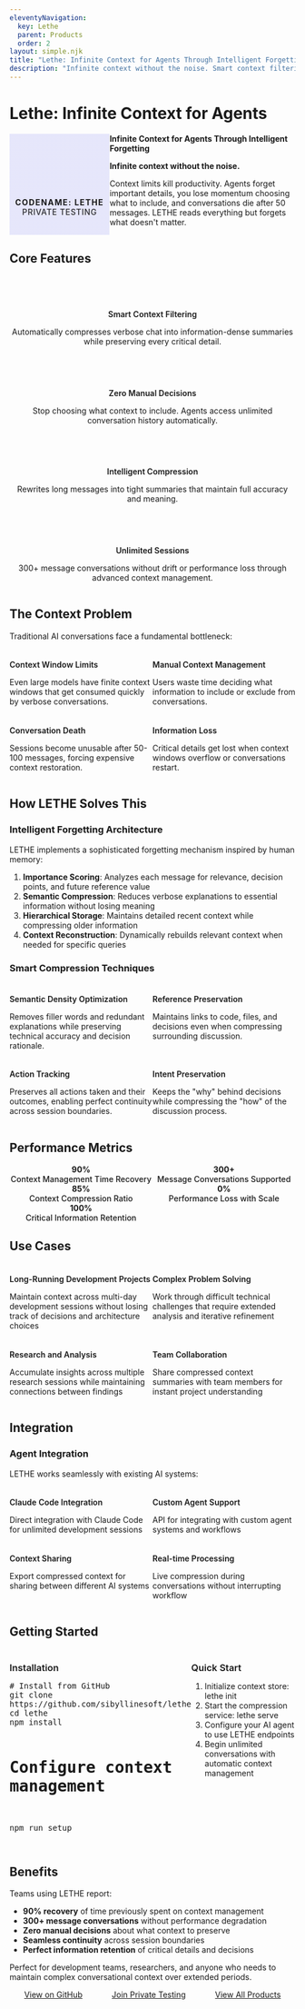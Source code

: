 ```yaml
---
eleventyNavigation:
  key: Lethe
  parent: Products
  order: 2
layout: simple.njk
title: "Lethe: Infinite Context for Agents Through Intelligent Forgetting"
description: "Infinite context without the noise. Smart context filtering and intelligent compression for unlimited conversation history."
---
```


# Lethe: Infinite Context for Agents

<div class="project-hero">
  <div class="project-hero-visual">
    <i data-lucide="memory-stick" class="hero-icon"></i>
    <div class="project-codename">Codename: LETHE</div>
    <div class="project-status">Private Testing</div>
  </div>
  <div class="project-hero-content">
    <h2>Infinite Context for Agents Through Intelligent Forgetting</h2>
    <p class="hero-tagline"><strong>Infinite context without the noise.</strong></p>
    <p>Context limits kill productivity. Agents forget important details, you lose momentum choosing what to include, and conversations die after 50 messages. LETHE reads everything but forgets what doesn't matter.</p>
  </div>
</div>

## Core Features

<div class="feature-grid">
  <div class="feature-card">
    <div class="feature-icon">
      <i data-lucide="filter"></i>
    </div>
    <h3>Smart Context Filtering</h3>
    <p>Automatically compresses verbose chat into information-dense summaries while preserving every critical detail.</p>
  </div>
  
  <div class="feature-card">
    <div class="feature-icon">
      <i data-lucide="zap"></i>
    </div>
    <h3>Zero Manual Decisions</h3>
    <p>Stop choosing what context to include. Agents access unlimited conversation history automatically.</p>
  </div>
  
  <div class="feature-card">
    <div class="feature-icon">
      <i data-lucide="compress"></i>
    </div>
    <h3>Intelligent Compression</h3>
    <p>Rewrites long messages into tight summaries that maintain full accuracy and meaning.</p>
  </div>
  
  <div class="feature-card">
    <div class="feature-icon">
      <i data-lucide="infinity"></i>
    </div>
    <h3>Unlimited Sessions</h3>
    <p>300+ message conversations without drift or performance loss through advanced context management.</p>
  </div>
</div>

## The Context Problem

Traditional AI conversations face a fundamental bottleneck:

<div class="problem-section">
  <div class="problem-item">
    <h4>Context Window Limits</h4>
    <p>Even large models have finite context windows that get consumed quickly by verbose conversations.</p>
  </div>
  
  <div class="problem-item">
    <h4>Manual Context Management</h4>
    <p>Users waste time deciding what information to include or exclude from conversations.</p>
  </div>
  
  <div class="problem-item">
    <h4>Conversation Death</h4>
    <p>Sessions become unusable after 50-100 messages, forcing expensive context restoration.</p>
  </div>
  
  <div class="problem-item">
    <h4>Information Loss</h4>
    <p>Critical details get lost when context windows overflow or conversations restart.</p>
  </div>
</div>

## How LETHE Solves This

### Intelligent Forgetting Architecture

LETHE implements a sophisticated forgetting mechanism inspired by human memory:

1. **Importance Scoring**: Analyzes each message for relevance, decision points, and future reference value
2. **Semantic Compression**: Reduces verbose explanations to essential information without losing meaning  
3. **Hierarchical Storage**: Maintains detailed recent context while compressing older information
4. **Context Reconstruction**: Dynamically rebuilds relevant context when needed for specific queries

### Smart Compression Techniques

<div class="technique-list">
  <div class="technique-item">
    <h4>Semantic Density Optimization</h4>
    <p>Removes filler words and redundant explanations while preserving technical accuracy and decision rationale.</p>
  </div>
  
  <div class="technique-item">
    <h4>Reference Preservation</h4>
    <p>Maintains links to code, files, and decisions even when compressing surrounding discussion.</p>
  </div>
  
  <div class="technique-item">
    <h4>Action Tracking</h4>
    <p>Preserves all actions taken and their outcomes, enabling perfect continuity across session boundaries.</p>
  </div>
  
  <div class="technique-item">
    <h4>Intent Preservation</h4>
    <p>Keeps the "why" behind decisions while compressing the "how" of the discussion process.</p>
  </div>
</div>

## Performance Metrics

<div class="metrics-section">
  <div class="metric-item">
    <div class="metric-number">90%</div>
    <div class="metric-label">Context Management Time Recovery</div>
  </div>
  
  <div class="metric-item">
    <div class="metric-number">300+</div>
    <div class="metric-label">Message Conversations Supported</div>
  </div>
  
  <div class="metric-item">
    <div class="metric-number">85%</div>
    <div class="metric-label">Context Compression Ratio</div>
  </div>
  
  <div class="metric-item">
    <div class="metric-number">0%</div>
    <div class="metric-label">Performance Loss with Scale</div>
  </div>
  
  <div class="metric-item">
    <div class="metric-number">100%</div>
    <div class="metric-label">Critical Information Retention</div>
  </div>
</div>

## Use Cases

<div class="use-case-list">
  <div class="use-case-item">
    <h4>Long-Running Development Projects</h4>
    <p>Maintain context across multi-day development sessions without losing track of decisions and architecture choices</p>
  </div>
  
  <div class="use-case-item">
    <h4>Complex Problem Solving</h4>
    <p>Work through difficult technical challenges that require extended analysis and iterative refinement</p>
  </div>
  
  <div class="use-case-item">
    <h4>Research and Analysis</h4>
    <p>Accumulate insights across multiple research sessions while maintaining connections between findings</p>
  </div>
  
  <div class="use-case-item">
    <h4>Team Collaboration</h4>
    <p>Share compressed context summaries with team members for instant project understanding</p>
  </div>
</div>

## Integration

### Agent Integration

LETHE works seamlessly with existing AI systems:

<div class="integration-section">
  <div class="integration-item">
    <h4>Claude Code Integration</h4>
    <p>Direct integration with Claude Code for unlimited development sessions</p>
  </div>
  
  <div class="integration-item">
    <h4>Custom Agent Support</h4>
    <p>API for integrating with custom agent systems and workflows</p>
  </div>
  
  <div class="integration-item">
    <h4>Context Sharing</h4>
    <p>Export compressed context for sharing between different AI systems</p>
  </div>
  
  <div class="integration-item">
    <h4>Real-time Processing</h4>
    <p>Live compression during conversations without interrupting workflow</p>
  </div>
</div>

## Getting Started

<div class="getting-started-section">
  <div class="install-instructions">
    <h3>Installation</h3>
    <pre><code># Install from GitHub
git clone https://github.com/sibyllinesoft/lethe
cd lethe
npm install

# Configure context management
npm run setup</code></pre>
  </div>
  
  <div class="quick-start">
    <h3>Quick Start</h3>
    <ol>
      <li>Initialize context store: <code>lethe init</code></li>
      <li>Start the compression service: <code>lethe serve</code></li>
      <li>Configure your AI agent to use LETHE endpoints</li>
      <li>Begin unlimited conversations with automatic context management</li>
    </ol>
  </div>
</div>

## Benefits

Teams using LETHE report:

- **90% recovery** of time previously spent on context management
- **300+ message conversations** without performance degradation  
- **Zero manual decisions** about what context to preserve
- **Seamless continuity** across session boundaries
- **Perfect information retention** of critical details and decisions

Perfect for development teams, researchers, and anyone who needs to maintain complex conversational context over extended periods.

<div class="cta-section">
  <a href="https://github.com/sibyllinesoft/lethe" class="btn-unified btn-primary">
    <span class="btn-inner">
      View on GitHub
      <i data-lucide="github"></i>
    </span>
  </a>
  <a href="javascript:void(0)" class="btn-unified btn-secondary" data-contact-type="contact" data-subject-type="waitlist" data-custom-body="I'm interested in becoming a tester for Lethe. Please let me know about testing opportunities.">
    <span class="btn-inner">
      Join Private Testing
      <i data-lucide="mail"></i>
    </span>
  </a>
  <a href="/products" class="btn-unified btn-secondary">
    <span class="btn-inner">
      View All Products
      <i data-lucide="arrow-left"></i>
    </span>
  </a>
</div>

<style>
.project-hero {
  display: flex;
  background: linear-gradient(135deg, var(--color-surface-50) 0%, var(--color-background) 100%);
  border: 1px solid var(--color-border-light-50);
  border-radius: var(--radius-lg);
  margin: var(--space-2xl) 0 var(--space-4xl) 0;
  overflow: hidden;
  box-shadow: var(--shadow-lg);
}

.project-hero-visual {
  flex: 0 0 35%;
  background: linear-gradient(rgba(99, 102, 241, 0.15), rgba(99, 102, 241, 0.15)), url('/img/optimized/product-lethe.webp');
  background-size: cover;
  background-position: center;
  background-blend-mode: overlay;
  display: flex;
  flex-direction: column;
  align-items: center;
  justify-content: center;
  padding: var(--space-3xl);
  text-align: center;
}

.hero-icon {
  width: 5rem;
  height: 5rem;
  color: var(--color-accent);
  margin-bottom: var(--space-lg);
  filter: drop-shadow(0 0 12px rgba(99, 102, 241, 0.4));
}

.project-codename {
  color: var(--color-accent);
  font-size: var(--text-xl);
  font-weight: 700;
  margin-bottom: var(--space-sm);
  text-transform: uppercase;
  letter-spacing: 0.1em;
}

.project-status {
  color: var(--color-text-light);
  font-size: var(--text-sm);
  font-weight: 500;
  text-transform: uppercase;
  letter-spacing: 0.05em;
  opacity: 0.9;
}

.project-hero-content {
  flex: 1;
  padding: var(--space-3xl);
}

.project-hero-content h2 {
  margin-top: 0;
  margin-bottom: var(--space-lg);
  color: var(--color-text);
  font-size: var(--text-3xl);
  font-weight: 700;
}

.hero-tagline {
  font-size: var(--text-lg);
  font-weight: 600;
  color: var(--color-accent);
  margin-bottom: var(--space-lg);
}

.feature-grid {
  display: grid;
  grid-template-columns: repeat(auto-fit, minmax(280px, 1fr));
  gap: var(--space-xl);
  margin: var(--space-3xl) 0;
}

.feature-card {
  background: var(--color-surface-50);
  border: 1px solid var(--color-border-light-50);
  border-radius: var(--radius-lg);
  padding: var(--space-xl);
  text-align: center;
  transition: all 0.3s ease;
}

.feature-card:hover {
  transform: translateY(-4px);
  box-shadow: var(--shadow-lg);
  border-color: var(--color-accent);
}

.feature-icon {
  display: flex;
  justify-content: center;
  margin-bottom: var(--space-lg);
}

.feature-icon i {
  width: 2.5rem;
  height: 2.5rem;
  color: var(--color-accent);
}

.feature-card h3 {
  color: var(--color-text);
  font-size: var(--text-lg);
  font-weight: 600;
  margin-bottom: var(--space-md);
}

.problem-section {
  display: grid;
  grid-template-columns: repeat(auto-fit, minmax(250px, 1fr));
  gap: var(--space-lg);
  margin: var(--space-2xl) 0;
  padding: var(--space-2xl);
  background: var(--color-graphite-900);
  border-radius: var(--radius-lg);
}

.problem-item {
  background: var(--color-surface-50);
  padding: var(--space-lg);
  border-radius: var(--radius-md);
  border-left: 3px solid var(--color-red-500);
}

.problem-item h4 {
  color: var(--color-red-400);
  font-weight: 600;
  margin-bottom: var(--space-sm);
}

.problem-item p {
  color: var(--color-text-light);
  font-size: var(--text-sm);
  line-height: var(--leading-relaxed);
}

.technique-list {
  display: grid;
  grid-template-columns: repeat(auto-fit, minmax(250px, 1fr));
  gap: var(--space-lg);
  margin: var(--space-2xl) 0;
}

.technique-item {
  background: var(--color-background);
  border-left: 3px solid var(--color-accent);
  padding: var(--space-lg);
  border-radius: var(--radius-md);
}

.technique-item h4 {
  color: var(--color-text);
  font-weight: 600;
  margin-bottom: var(--space-sm);
}

.metrics-section {
  display: grid;
  grid-template-columns: repeat(auto-fit, minmax(200px, 1fr));
  gap: var(--space-xl);
  margin: var(--space-3xl) 0;
  padding: var(--space-2xl);
  background: var(--color-graphite-900);
  border-radius: var(--radius-lg);
}

.metric-item {
  text-align: center;
}

.metric-number {
  font-size: var(--text-4xl);
  font-weight: 700;
  color: var(--color-accent);
  margin-bottom: var(--space-xs);
}

.metric-label {
  font-size: var(--text-sm);
  color: var(--color-text-light);
  font-weight: 500;
}

.use-case-list {
  display: grid;
  grid-template-columns: repeat(auto-fit, minmax(250px, 1fr));
  gap: var(--space-lg);
  margin: var(--space-2xl) 0;
}

.use-case-item {
  background: var(--color-background);
  border-left: 3px solid var(--color-accent);
  padding: var(--space-lg);
  border-radius: var(--radius-md);
}

.use-case-item h4 {
  color: var(--color-text);
  font-weight: 600;
  margin-bottom: var(--space-sm);
}

.integration-section {
  display: grid;
  grid-template-columns: repeat(auto-fit, minmax(250px, 1fr));
  gap: var(--space-lg);
  margin: var(--space-2xl) 0;
}

.integration-item {
  background: var(--color-surface-50);
  padding: var(--space-lg);
  border-radius: var(--radius-md);
  border: 1px solid var(--color-border-light-50);
}

.integration-item h4 {
  color: var(--color-text);
  font-weight: 600;
  margin-bottom: var(--space-sm);
}

.getting-started-section {
  display: grid;
  grid-template-columns: 1fr 1fr;
  gap: var(--space-2xl);
  margin: var(--space-3xl) 0;
}

.install-instructions, .quick-start {
  background: var(--color-surface-50);
  padding: var(--space-xl);
  border-radius: var(--radius-lg);
  border: 1px solid var(--color-border-light-50);
}

.install-instructions h3, .quick-start h3 {
  color: var(--color-text);
  font-weight: 600;
  margin-bottom: var(--space-lg);
}

.install-instructions pre {
  background: var(--color-graphite-900);
  padding: var(--space-lg);
  border-radius: var(--radius-md);
  overflow-x: auto;
}

.install-instructions code {
  color: var(--color-text-light);
  font-family: var(--font-mono);
  font-size: var(--text-sm);
}

.quick-start ol {
  color: var(--color-text-light);
  line-height: var(--leading-relaxed);
}

.quick-start code {
  background: var(--color-graphite-800);
  color: var(--color-accent);
  padding: var(--space-xs) var(--space-sm);
  border-radius: var(--radius-sm);
  font-family: var(--font-mono);
  font-size: var(--text-sm);
}

.cta-section {
  display: flex;
  flex-wrap: wrap;
  justify-content: space-around;
  align-items: center;
  gap: var(--space-lg);
  margin: var(--space-4xl) 0;
}

.cta-section .btn-unified {
  flex: 0 1 auto;
  margin: 0;
}

/* Responsive Design */
@media (max-width: 768px) {
  .project-hero {
    flex-direction: column;
  }
  
  .project-hero-visual {
    flex: none;
    padding: var(--space-2xl);
  }
  
  .hero-icon {
    width: 4rem;
    height: 4rem;
  }
  
  .project-hero-content {
    padding: var(--space-2xl);
  }
  
  .project-hero-content h2 {
    font-size: var(--text-2xl);
  }
  
  .feature-grid {
    grid-template-columns: 1fr;
  }
  
  .problem-section {
    grid-template-columns: 1fr;
    padding: var(--space-lg);
  }
  
  .metrics-section {
    grid-template-columns: repeat(auto-fit, minmax(150px, 1fr));
    padding: var(--space-lg);
  }
  
  .getting-started-section {
    grid-template-columns: 1fr;
  }
  
  .cta-section {
    flex-direction: column;
  }
  
  .cta-section .btn-unified {
    width: 100%;
    margin: 0;
  }
}
</style>